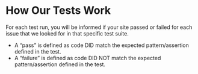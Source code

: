# How Our Tests Work

For each test run, you will be informed if your site passed or failed for each issue that we looked for in that specific test suite.

- A “pass” is defined as code DID match the expected pattern/assertion defined in the test.
- A “failure” is defined as code DID NOT match the expected pattern/assertion defined in the test.
